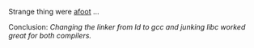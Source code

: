 Strange thing were [afoot](https://stackoverflow.com/questions/78410238/gnc-c-ideas-over-main-starting-point-confusions) ...

Conclusion: _Changing the linker from ld to gcc and junking libc worked great for both compilers._
